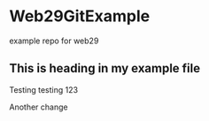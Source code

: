 # Web29GitExample

example repo for web29

## This is heading in my example file

Testing testing 123

Another change
